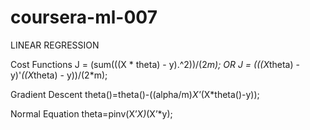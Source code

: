coursera-ml-007
===============
LINEAR REGRESSION

Cost Functions
J = (sum(((X * theta) - y).^2))/(2*m); OR
J = (((X*theta) - y)'*((X*theta) - y))/(2*m);

Gradient Descent
theta()=theta()-((alpha/m)*X'*(X*theta()-y));

Normal Equation
theta=pinv(X’*X)*(X’*y);
